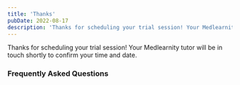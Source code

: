 ```yaml
---
title: 'Thanks'
pubDate: 2022-08-17
description: 'Thanks for scheduling your trial session! Your Medlearnity tutor will be in touch shortly to confirm your time and date.'
---
```






Thanks for scheduling your trial session! Your Medlearnity tutor will be in touch shortly to confirm your time and date.

### Frequently Asked Questions
